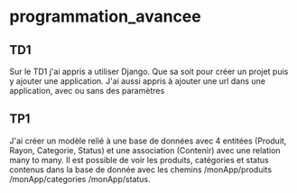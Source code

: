 # programmation_avancee

## TD1

Sur le TD1 j'ai appris a utiliser Django. Que sa soit pour créer un projet puis y ajouter une application. J'ai aussi appris à ajouter une url dans une application, avec ou sans des paramètres

## TP1

J'ai créer un modèle relié à une base de données avec 4 entitées (Produit, Rayon, Categorie, Status) et une association (Contenir) avec une relation many to many. Il est possible de voir les produits, catégories et status contenus dans la base de donnée avec les chemins /monApp/produits /monApp/categories /monApp/status.